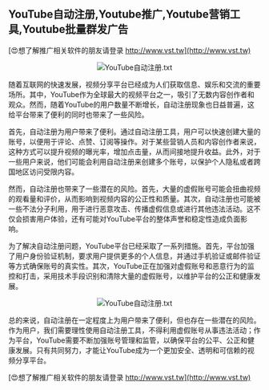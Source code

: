 ## **YouTube自动注册,Youtube推广,Youtube营销工具,Youtube批量群发广告**

[😍想了解推广相关软件的朋友请登录 http://www.vst.tw](http://www.vst.tw)

 <center><img src="https://vst.tw/MP4/tuiguang/png/3.png" alt="YouTube自动注册.txt"></center>

随着互联网的快速发展，视频分享平台已经成为人们获取信息、娱乐和交流的重要场所。其中，YouTube作为全球最大的视频平台之一，吸引了无数内容创作者和观众。然而，随着YouTube的用户数量不断增长，自动注册现象也日益普遍，这给平台带来了便利的同时也带来了一些风险。

首先，自动注册为用户带来了便利。通过自动注册工具，用户可以快速创建大量的账号，以便用于评论、点赞、订阅等操作。对于某些营销人员和内容创作者来说，这种方式可以提升视频的曝光率，增加点击量，从而间接地提升收益。此外，对于一些用户来说，他们可能会利用自动注册来创建多个账号，以保护个人隐私或者跨国地区访问受限内容。

然而，自动注册也带来了一些潜在的风险。首先，大量的虚假账号可能会扭曲视频的观看量和评价，从而影响到视频内容的公正性和质量。其次，自动注册也可能被一些不法分子利用，用于进行恶意攻击、传播虚假信息或进行其他违法活动。这不仅会损害用户体验，还有可能对YouTube平台的整体声誉和稳定性造成负面影响。

为了解决自动注册问题，YouTube平台已经采取了一系列措施。首先，平台加强了用户身份验证机制，要求用户提供更多的个人信息，并通过手机验证或邮件验证等方式确保账号的真实性。其次，YouTube正在加强对虚假账号和恶意行为的监控和打击，采用技术手段识别和清除大量的虚假账号，以维护平台的公正和健康发展。

 <center><img src="https://vst.tw/MP4/tuiguang/png/4.png" alt="YouTube自动注册.txt"></center>

总的来说，自动注册在一定程度上为用户带来了便利，但也存在一些潜在的风险。作为用户，我们需要理性使用自动注册工具，不得利用虚假账号从事违法活动；作为平台，YouTube需要不断加强账号管理和监管，以确保平台的公平、公正和健康发展。只有共同努力，才能让YouTube成为一个更加安全、透明和可信赖的视频分享平台。

[😍想了解推广相关软件的朋友请登录 http://www.vst.tw](http://www.vst.tw)



